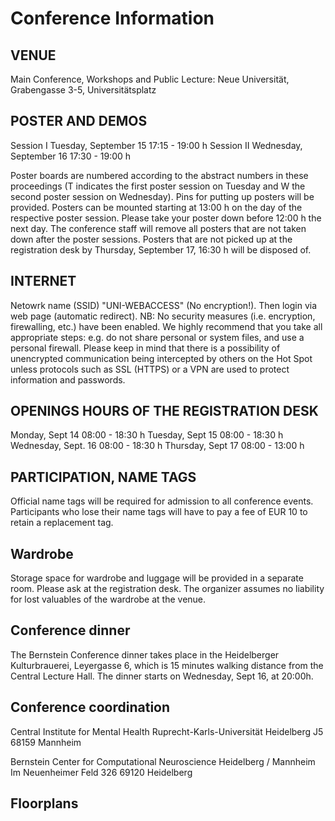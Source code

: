 Conference Information
======================

VENUE
-----
Main Conference, Workshops and Public Lecture:
Neue Universität, Grabengasse 3-5, Universitätsplatz

POSTER AND DEMOS
----------------
Session I Tuesday, September 15		17:15 - 19:00 h
Session II Wednesday, September 16	17:30 - 19:00 h

Poster boards are numbered according to the abstract numbers in these proceedings (T indicates the first poster session on Tuesday and W the second poster session on Wednesday). Pins for putting up posters will be provided. Posters can be mounted starting at 13:00 h on the day of the respective poster session. Please take your poster down before 12:00 h the next day. The conference staff will remove all posters that are not taken down after the poster sessions. Posters that are not picked up at the registration desk by Thursday, September 17, 16:30 h will be disposed of.

INTERNET
--------
Netowrk name (SSID) "UNI-WEBACCESS" (No encryption!). Then login via web page (automatic redirect). 
NB: No security measures (i.e. encryption, firewalling, etc.) have been enabled. We highly recommend that you take all appropriate steps: e.g. do not share personal or system files, and use a personal firewall. Please keep in mind that there is a possibility of unencrypted communication being intercepted by others on the Hot Spot unless protocols such as SSL (HTTPS) or a VPN are used to protect information and passwords.


OPENINGS HOURS OF THE REGISTRATION DESK
---------------------------------------
Monday, Sept 14     08:00 - 18:30 h
Tuesday, Sept 15    08:00 - 18:30 h
Wednesday, Sept. 16 08:00 - 18:30 h
Thursday, Sept 17   08:00 - 13:00 h

PARTICIPATION, NAME TAGS
------------------------
Official name tags will be required for admission to all conference events. Participants who lose their name tags will have to pay a fee of EUR 10 to retain a replacement tag.

Wardrobe
--------
Storage space for wardrobe and luggage will be provided in a separate room. Please ask at the registration desk. The organizer assumes no liability for lost valuables of the wardrobe at the venue.

Conference dinner
-----------------
The Bernstein Conference dinner takes place in the Heidelberger Kulturbrauerei, Leyergasse 6, which is 15 minutes walking distance from the Central Lecture Hall. The dinner starts on Wednesday, Sept 16, at 20:00h.

Conference coordination
-----------------------

Central Institute for Mental Health	Ruprecht-Karls-Universität Heidelberg
J5
68159 Mannheim

Bernstein Center for Computational Neuroscience Heidelberg / Mannheim
Im Neuenheimer Feld 326
69120 Heidelberg

Floorplans
-----------------------
